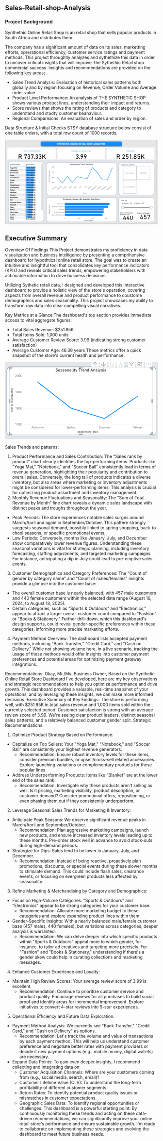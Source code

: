 ## Sales-Retail-shop-Analysis 
  ### Project Background
  Synthethic Online Retail Shop is an retail shop that sells popular products in South Africa and distributes them.

  The company has a significant amount of data on its sales, marketting efforts, oprerational efficiency, customer service ratings and payment methods. This project throughtly analyzes and sythethize this data in order to uncover critical insights that will improve The Sythethic Retail shop commercial success.
Insights and recommendations are provided on the following key areas;
* Sales Trend Analysis: Evaluation of historical sales patterns both globally and by region focusing on Revenue, Order Volume and Average order value
* Product Level  Performance: An analysis of THE SYNTHETIC SHOP shows various product lines, understanding their impact and returns.
* Score reviews that shows the rating of products and category to understand and studty customer beahaviour.
* Regional Comparisions: An evaluation of sales and order by region.


Data Structure & Initial Checks
STSY database structure below consist of one table orders, with a total row count of 1000
records.

![image_alt](https://github.com/EpieJr/Sales-Retail-shop-Analysis/blob/main/images/clicks.png?raw=true)

## Executive Summary 
Overview Of Findings
This Project demonstrates my proficiency in data visualization and business intelligence by presenting a comprihensive dashboard for hypothtical online retail store. The goal was to create an intuitive and insightful tool that consolidates key performance indicators (KPIs) and reveals critical sales trends, empowering stakeholders with actionable information to drive business decisions.

Utilizing Sythetic retail data, I designed and developed this interactive dashboard to provide a holistic view of the store's operation, covering aspects from overall revenue and product performance to coustome demographics and sales seasonality. This project showcases my ability to transform raw data into clear compelling visual narratives.

Key Metrics at a Glance:The dashboard's top section provides immediate access to vital aggregate figures:
 * Total Sales Revenue: $251.85K
 * Total Items Sold: 1,000 units
 * Average Customer Review Score: 3.99 (indicating strong customer satisfaction)
 * Average Customer Age: 46.38 years
These metrics offer a quick snapshot of the store's current health and performance.


![image_alt](https://github.com/EpieJr/Sales-Retail-shop-Analysis/blob/1f7444e3dc1748fea5e80c650e361eeab9c19faa/images/Screenshot%202025-07-18%20193322.png)

Sales Trends and patterns:
1. Product Performance and Sales Contribution:
The "Sales rank by product" chart clearly identifies the top-performing items. Products like "Yoga Mat," "Notebook," and "Soccer Ball" consistently lead in terms of revenue generation, highlighting their popularity and contribution to overall sales. Conversely, the long tail of products indicates a diverse inventory, but also areas where marketing or inventory adjustments might be considered for lower-performing items. This analysis is crucial for optimizing product assortment and inventory management.
2. Monthly Revenue Fluctuations and Seasonality:
The "Sum of Total Revenue by Month" line chart reveals a dynamic sales landscape with distinct peaks and troughs throughout the year.
 * Peak Periods: The store experiences notable sales surges around March/April and again in September/October. This pattern strongly suggests seasonal demand, possibly linked to spring shopping, back-to-chool seasons, or specific promotional events.
 * Low Periods: Conversely, months like January, July, and December show comparatively lower revenue figures. Understanding these seasonal variations is vital for strategic planning, including inventory forecasting, staffing adjustments, and targeted marketing campaigns. For instance, anticipating a dip in July could lead to pre-emptive sales events.
3. Customer Demographics and Category Preferences:
The "Count of gender by category name" and "Count of males/females" insights provide a glimpse into the customer base:
 * The overall customer base is nearly balanced, with 457 male customers and 440 female customers within the selected date range (August 16, 2024, to August 18, 2025).
 * Certain categories, such as "Sports & Outdoors" and "Electronics," appear to attract a larger overall customer count compared to "Fashion" or "Books & Stationery." Further drill-down, which this dashboard's design supports, could reveal gender-specific preferences within these categories, informing more precise marketing efforts.
4. Payment Method Overview:
The dashboard lists accepted payment methods, including "Bank Transfer," "Credit Card," and "Cash on Delivery." While not showing volume here, in a live scenario, tracking the usage of these methods would offer insights into customer payment preferences and potential areas for optimizing payment gateway integrations.


Recommendations:
Okay, Mr./Ms. Business Owner,
Based on the Synthetic Online Retail Store Dashboard I've developed, here are my key observations and strategic recommendations to help you optimize performance and drive growth. This dashboard provides a valuable, real-time snapshot of your operations, and by leveraging these insights, we can make more informed decisions.
Executive Summary of Key Findings:
The store is performing well, with $251.85K in total sales revenue and 1,000 items sold within the currently selected period. Customer satisfaction is strong with an average review score of 3.99. We're seeing clear product leaders, distinct seasonal sales patterns, and a relatively balanced customer gender split.
Strategic Recommendations:
1. Optimize Product Strategy Based on Performance:
 * Capitalize on Top Sellers: Your "Yoga Mat," "Notebook," and "Soccer Ball" are consistently your highest revenue generators.
   * Recommendation: Ensure robust inventory levels for these items, consider premium bundles, or upsell/cross-sell related accessories. Explore launching variations or complementary products for these popular lines.
 * Address Underperforming Products: Items like "Blanket" are at the lower end of the sales rank.
   * Recommendation: Investigate why these products aren't selling as well. Is it pricing, marketing visibility, product description, or customer demand? Consider promotional offers, repositioning, or even phasing them out if they consistently underperform.
2. Leverage Seasonal Sales Trends for Marketing & Inventory:
 * Anticipate Peak Seasons: We observe significant revenue peaks in March/April and September/October.
   * Recommendation: Plan aggressive marketing campaigns, launch new products, and ensure increased inventory levels leading up to these months. Pre-order stock well in advance to avoid stock-outs during high-demand periods.
 * Strategize for Dips: Sales tend to be lower in January, July, and December.
   * Recommendation: Instead of being reactive, proactively plan promotions, discounts, or special events during these slower months to stimulate demand. This could include flash sales, clearance events, or focusing on evergreen products less affected by seasonality.
3. Refine Marketing & Merchandising by Category and Demographics:
 * Focus on High-Volume Categories: "Sports & Outdoors" and "Electronics" appear to be strong categories for your customer base.
   * Recommendation: Allocate more marketing budget to these categories and explore expanding product lines within them.
 * Gender-Specific Insights: With a nearly balanced male/female customer base (457 males, 440 females), but variations across categories, deeper analysis is warranted.
   * Recommendation: We can delve deeper into which specific products within "Sports & Outdoors" appeal more to which gender, for instance, to tailor ad creatives and targeting more precisely. For "Fashion" and "Books & Stationery," understanding if there's a gender skew could help in curating collections and marketing messages.
4. Enhance Customer Experience and Loyalty:
 * Maintain High Review Scores: Your average review score of 3.99 is excellent.
   * Recommendation: Continue to prioritize customer service and product quality. Encourage reviews for all purchases to build social proof and identify areas for incremental improvement. Explore initiatives to convert 4-star reviews into 5-star experiences.
5. Operational Efficiency and Future Data Exploration:
 * Payment Method Analysis: We currently see "Bank Transfer," "Credit Card," and "Cash on Delivery" as options.
   * Recommendation: Let's track the volume and value of transactions by each payment method. This will help us understand customer preference and negotiate better rates with payment providers or decide if new payment options (e.g., mobile money, digital wallets) are necessary.
 * Expand Data Points: To gain even deeper insights, I recommend collecting and integrating data on:
   * Customer Acquisition Channels: Where are your customers coming from (e.g., social media, search, email)?
   * Customer Lifetime Value (CLV): To understand the long-term profitability of different customer segments.
   * Return Rates: To identify potential product quality issues or mismatches in customer expectations.
   * Geographic Sales Data: To identify regional opportunities or challenges.
This dashboard is a powerful starting point. By continuously monitoring these trends and acting on these data-driven recommendations, we can significantly improve your online retail store's performance and ensure sustainable growth. I'm ready to collaborate on implementing these strategies and evolving the dashboard to meet future business needs.
